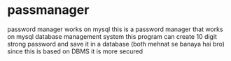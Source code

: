 # passmanager
password manager works on mysql
this is a password manager that works on mysql database management system
this program can create 10 digit strong password and save it in a database (both mehnat se banaya hai bro)
since this is based on DBMS it is more secured
